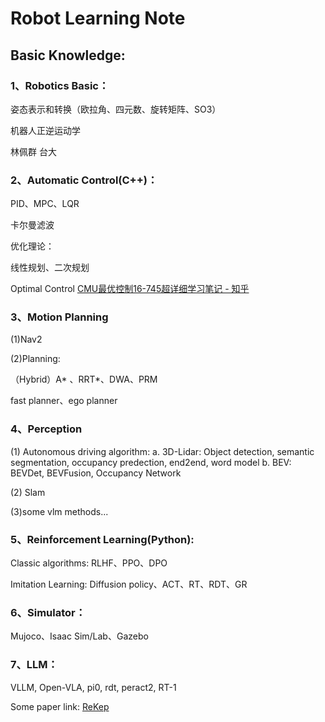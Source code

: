 # Robot Learning Note


## Basic Knowledge:


### 1、Robotics Basic：

姿态表示和转换（欧拉角、四元数、旋转矩阵、SO3）

机器人正逆运动学

林佩群 台大


### 2、Automatic Control(C++)：

PID、MPC、LQR

卡尔曼滤波

优化理论：

线性规划、二次规划

Optimal Control 
[CMU最优控制16-745超详细学习笔记 - 知乎](https://zhuanlan.zhihu.com/p/629131647)

### 3、Motion Planning

(1)Nav2

(2)Planning:

（Hybrid）A* 、RRT*、DWA、PRM

fast planner、ego planner

### 4、Perception

(1) Autonomous driving algorithm:
a. 3D-Lidar: Object detection, semantic segmentation, occupancy predection, end2end, word model
b. BEV:  BEVDet, BEVFusion, Occupancy Network

(2) Slam     

(3)some vlm methods...

### 5、Reinforcement Learning(Python):

Classic algorithms: RLHF、PPO、DPO

Imitation Learning: Diffusion policy、ACT、RT、RDT、GR


### 6、Simulator：

Mujoco、Isaac Sim/Lab、Gazebo


### 7、LLM：

VLLM, Open-VLA, pi0, rdt, peract2, RT-1

Some paper link:
[ReKep](https://rekep-robot.github.io/)